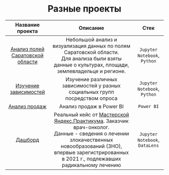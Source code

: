 <h1 align="center">
  Разные проекты
</h1>


|Название проекта|Описание|Стек|
|:-----:|:-----:|:-----:|
|[Анализ полей Саратовской области](https://github.com/Fedor-Kirillow/Other_projects/tree/main/%D0%90%D0%BD%D0%B0%D0%BB%D0%B8%D0%B7%20%D0%BF%D0%BE%D0%BB%D0%B5%D0%B9%20%D0%A1%D0%B0%D1%80%D0%B0%D1%82%D0%BE%D0%B2%D1%81%D0%BA%D0%BE%D0%B9%20%D0%BE%D0%B1%D0%BB%D0%B0%D1%81%D1%82%D0%B8)|Небольшой анализ и визуализация данных по полям Саратовской области.<br> Для анализа были взяты данные о культурах, площади, землевладельце и регионе.|`Jupyter Notebook`, `Python`|
|[Изучение зависимостей](https://github.com/Fedor-Kirillow/Other_projects/tree/main/%D0%98%D0%B7%D1%83%D1%87%D0%B5%D0%BD%D0%B8%D0%B5%20%D0%B7%D0%B0%D0%B2%D0%B8%D1%81%D0%B8%D0%BC%D0%BE%D1%81%D1%82%D0%B5%D0%B9)|Изучение различных зависимостей у разных социальных групп посредством опроса|`Jupyter Notebook`, `Python`|
|[Анализ продаж](https://github.com/Fedor-Kirillow/Other_projects/tree/main/%D0%90%D0%BD%D0%B0%D0%BB%D0%B8%D0%B7%20%D0%BF%D1%80%D0%BE%D0%B4%D0%B0%D0%B6)|Анализ продаж в Power BI| `Power BI`|
|[Дашборд](https://github.com/Fedor-Kirillow/Other_projects/tree/main/%D0%97%D0%BB%D0%BE%D0%BA%D0%B0%D1%87%D0%B5%D1%81%D1%82%D0%B2%D0%B5%D0%BD%D0%BD%D1%8B%D0%B5%20%D0%BD%D0%BE%D0%B2%D0%BE%D0%BE%D0%B1%D1%80%D0%B0%D0%B7%D0%BE%D0%B2%D0%B0%D0%BD%D0%B8%D1%8F)|Реальный кейс от [Мастерской Яндекс.Практикума](https://practicum.yandex.ru/masterskaya/). Заказчик врач-онколог.<br> Данные - сведения о лечении злокачественных новообразований (ЗНО), впервые зарегистрированных в 2021 г., подлежавших радикальному лечению|`Jupyter Notebook`, `DataLens`|
